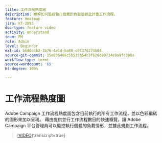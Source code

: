```yaml
---
title: 工作流程熱度圖
description: 瞭解如何監控執行個體的負載並據此計畫工作流程。
feature: Heatmap
jira: KT-2093
doc-type: feature video
activity: understand
team: PM
role: Admin
level: Beginner
exl-id: b6d0d4b2-3b76-4e14-ba80-c0f370274b04
source-git-commit: 35e036486c5b533b54b3f626d88734e9a9fc3b8a
workflow-type: tm+mt
source-wordcount: '65'
ht-degree: 100%

---
```


# 工作流程熱度圖

Adobe Campaign 工作流程熱度圖包含目前執行的所有工作流程，並以色彩編碼的圖形來加以呈現。  藉由提供並行工作流程數目的快速概覽，讓 Adobe Campaign 平台管理員可以監控執行個體的負載情形，並據此規劃工作流程。

>[!VIDEO](https://video.tv.adobe.com/v/25558?quality=12&learn=on){transcript=true}
